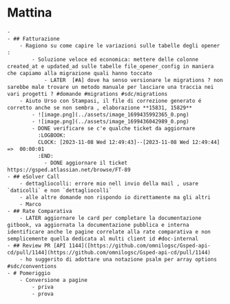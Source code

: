 # Mattina
	-
	- ## Fatturazione
		- Ragiono su come capire le variazioni sulle tabelle degli opener :
			- Soluzione veloce ed economica: mettere delle colonne created_at e updated_ad sulle tabelle file_opener_config in maniera che capiamo alla migrazione quali hanno toccato
				- LATER  [#A] dove ha senso versionare le migrations ? non sarebbe male trovare un metodo manuale per lasciare una traccia nei vari progetti ? #domande #migrations #sdc/migrations
		- Aiuto Urso con Stampasi, il file di correzione generato é corretto anche se non sembra , elaborazione **15831, 15829**
			- ![image.png](../assets/image_1699435992365_0.png)
			- ![image.png](../assets/image_1699436042989_0.png)
			- DONE verificare se c'e qualche ticket da aggiornare
			  :LOGBOOK:
			  CLOCK: [2023-11-08 Wed 12:49:43]--[2023-11-08 Wed 12:49:44] =>  00:00:01
			  :END:
				- DONE aggiornare il ticket https://gsped.atlassian.net/browse/FT-89
	- ## eSolver Call
		- dettagliocolli: errore mio nell invio della mail , usare `daticolli` e non `dettagliocolli`
		- alle altre domande non rispondo io direttamente ma gli altri
		- Marco
	- ## Rate Comparativa
		- LATER aggiornare le card per completare la documentazione gitbook, va aggiornata la documentazione pubblica e interna identificare anche le pagine correlate alla rate comparativa e non semplicemente quella dedicata al multi client id #doc-internal
	- ## Review PR [API 1144]([https://github.com/omnilogsc/Gsped-api-cd/pull/1144](https://github.com/omnilogsc/Gsped-api-cd/pull/1144)
		- ho suggerito di adottare una notazione psalm per array options #sdc/conventions
	- # Pomeriggio
		- Conversione a pagine
			- priva
			- prova
